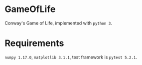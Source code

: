 # GameOfLife
Conway's Game of Life, implemented with `python 3`.

# Requirements
`numpy 1.17.0`, `matplotlib 3.1.1`, test framework is `pytest 5.2.1`.
